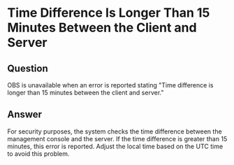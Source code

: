 # Time Difference Is Longer Than 15 Minutes Between the Client and Server<a name="obs_03_0347"></a>

## Question<a name="section25136147"></a>

OBS is unavailable when an error is reported stating "Time difference is longer than 15 minutes between the client and server."

## Answer<a name="section24898733"></a>

For security purposes, the system checks the time difference between the management console and the server. If the time difference is greater than 15 minutes, this error is reported. Adjust the local time based on the UTC time to avoid this problem.


